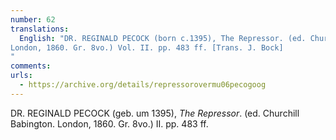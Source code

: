 ```yaml
---
number: 62
translations:
  English: "DR. REGINALD PECOCK (born c.1395), The Repressor. (ed. Churchill Babington.
London, 1860. Gr. 8vo.) Vol. II. pp. 483 ff. [Trans. J. Bock]
"
comments:
urls:
  - https://archive.org/details/repressorovermu06pecogoog
---
```


DR. REGINALD PECOCK (geb. um 1395), <em>The Repressor</em>. (ed. Churchill Babington. London, 1860. Gr. 8vo.) II. pp. 483 ff.
